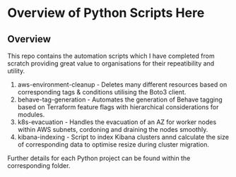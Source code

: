 # Overview of Python Scripts Here

## Overview
This repo contains the automation scripts which I have completed from scratch providing great value to organisations for their repeatibility and utility.

1. aws-environment-cleanup - Deletes many different resources based on corresponding tags & conditions utilising the Boto3 client.
2. behave-tag-generation - Automates the generation of Behave tagging based on Terraform feature flags with hierarchical considerations for modules.
3. k8s-evacuation - Handles the evacuation of an AZ for worker nodes within AWS subnets, cordoning and draining the nodes smoothly.
4. kibana-indexing - Script to index Kibana clusters annd calculate the size of corresponding data to optimise resize during cluster migration.

Further details for each Python project can be found within the corresponding folder.

